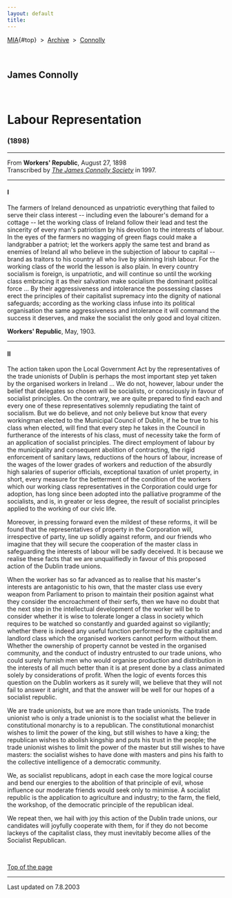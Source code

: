 ```yaml
---
layout: default
title: 
---
```

[MIA](../../../../index.htm){#top}  \> 
[Archive](../../../index.htm)  \>  [Connolly](../../index.htm)

 

## James Connolly

 

# Labour Representation

### (1898)

------------------------------------------------------------------------

From **Workers' Republic**, August 27, 1898\
Transcribed by [*The James Connolly
Society*](http://www.wageslave.org/jcs/) in 1997.

------------------------------------------------------------------------

#### I

The farmers of Ireland denounced as unpatriotic everything that failed
to serve their class interest -- including even the labourer's demand
for a cottage -- let the working class of Ireland follow their lead and
test the sincerity of every man's patriotism by his devotion to the
interests of labour. In the eyes of the farmers no wagging of green
flags could make a landgrabber a patriot; let the workers apply the same
test and brand as enemies of Ireland all who believe in the subjection
of labour to capital -- brand as traitors to his country all who live by
skinning Irish labour. For the working class of the world the lesson is
also plain. In every country socialism is foreign, is unpatriotic, and
will continue so until the working class embracing it as their salvation
make socialism the dominant political force \... By their aggressiveness
and intolerance the possessing classes erect the principles of their
capitalist supremacy into the dignity of national safeguards; according
as the working class infuse into its political organisation the same
aggressiveness and intolerance it will command the success it deserves,
and make the socialist the only good and loyal citizen.

**Workers' Republic**, May, 1903.

------------------------------------------------------------------------

#### II

The action taken upon the Local Government Act by the representatives of
the trade unionists of Dublin is perhaps the most important step yet
taken by the organised workers in Ireland \... We do not, however,
labour under the belief that delegates so chosen will be socialists, or
consciously in favour of socialist principles. On the contrary, we are
quite prepared to find each and every one of these representatives
solemnly repudiating the taint of socialism. But we do believe, and not
only believe but know that every workingman elected to the Municipal
Council of Dublin, if he be true to his class when elected, will find
that every step he takes in the Council in furtherance of the interests
of his class, must of necessity take the form of an application of
socialist principles. The direct employment of labour by the
municipality and consequent abolition of contracting, the rigid
enforcement of sanitary laws, reductions of the hours of labour,
increase of the wages of the lower grades of workers and reduction of
the absurdly high salaries of superior officials, exceptional taxation
of unlet property, in short, every measure for the betterment of the
condition of the workers which our working class representatives in the
Corporation could urge for adoption, has long since been adopted into
the palliative programme of the socialists, and is, in greater or less
degree, the result of socialist principles applied to the working of our
civic life.

Moreover, in pressing forward even the mildest of these reforms, it will
be found that the representatives of property in the Corporation will,
irrespective of party, line up solidly against reform, and our friends
who imagine that they will secure the cooperation of the master class in
safeguarding the interests of labour will be sadly deceived. It is
because we realise these facts that we are unqualifiedly in favour of
this proposed action of the Dublin trade unions.

When the worker has so far advanced as to realise that his master\'s
interests are antagonistic to his own, that the master class use every
weapon from Parliament to prison to maintain their position against what
they consider the encroachment of their serfs, then we have no doubt
that the next step in the intellectual development of the worker will be
to consider whether it is wise to tolerate longer a class in society
which requires to be watched so constantly and guarded against so
vigilantly; whether there is indeed any useful function performed by the
capitalist and landlord class which the organised workers cannot perform
without them. Whether the ownership of property cannot be vested in the
organised community, and the conduct of industry entrusted to our trade
unions, who could surely furnish men who would organise production and
distribution in the interests of all much better than it is at present
done by a class animated solely by considerations of profit. When the
logic of events forces this question on the Dublin workers as it surely
will, we believe that they will not fail to answer it aright, and that
the answer will be well for our hopes of a socialist republic.

We are trade unionists, but we are more than trade unionists. The trade
unionist who is only a trade unionist is to the socialist what the
believer in constitutional monarchy is to a republican. The
constitutional monarchist wishes to limit the power of the king, but
still wishes to have a king; the republican wishes to abolish kingship
and puts his trust in the people; the trade unionist wishes to limit the
power of the master but still wishes to have masters: the socialist
wishes to have done with masters and pins his faith to the collective
intelligence of a democratic community.

We, as socialist republicans, adopt in each case the more logical course
and bend our energies to the abolition of that principle of evil, whose
influence our moderate friends would seek only to minimise. A socialist
republic is the application to agriculture and industry; to the farm,
the field, the workshop, of the democratic principle of the republican
ideal.

We repeat then, we hail with joy this action of the Dublin trade unions,
our candidates will joyfully cooperate with them, for if they do not
become lackeys of the capitalist class, they must inevitably become
allies of the Socialist Republican.

 

[Top of the page](#top)

------------------------------------------------------------------------

Last updated on 7.8.2003
